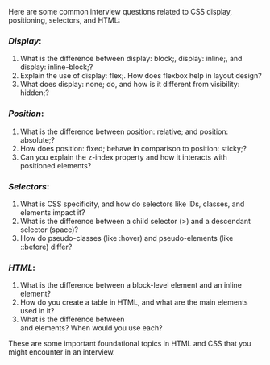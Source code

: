 Here are some common interview questions related to CSS display, positioning, selectors, and HTML:

### *Display*:
1. What is the difference between display: block;, display: inline;, and display: inline-block;?
2. Explain the use of display: flex;. How does flexbox help in layout design?
3. What does display: none; do, and how is it different from visibility: hidden;?

### *Position*:
1. What is the difference between position: relative; and position: absolute;?
2. How does position: fixed; behave in comparison to position: sticky;?
3. Can you explain the z-index property and how it interacts with positioned elements?

### *Selectors*:
1. What is CSS specificity, and how do selectors like IDs, classes, and elements impact it?
2. What is the difference between a child selector (>) and a descendant selector (space)?
3. How do pseudo-classes (like :hover) and pseudo-elements (like ::before) differ?

### *HTML*:
1. What is the difference between a block-level element and an inline element?
2. How do you create a table in HTML, and what are the main elements used in it?
3. What is the difference between <div> and <span> elements? When would you use each?

These are some important foundational topics in HTML and CSS that you might encounter in an interview.